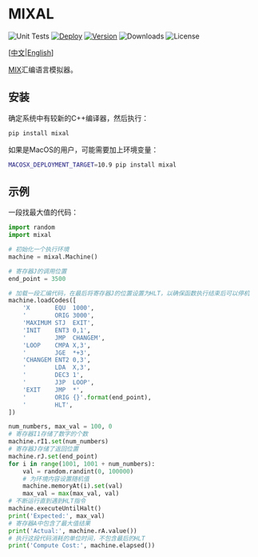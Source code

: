 MIXAL
=====

![Unit Tests](https://github.com/CyberZHG/MIXAL/workflows/Unit%20Tests/badge.svg)
[![Deploy](https://github.com/CyberZHG/MIXAL/workflows/Deploy/badge.svg)](https://cyberzhg.github.io/MIXAL/)
[![Version](https://img.shields.io/pypi/v/mixal.svg)](https://pypi.org/project/mixal/)
![Downloads](https://img.shields.io/pypi/dm/mixal.svg)
![License](https://img.shields.io/pypi/l/keras-bert.svg)

\[[中文](https://github.com/CyberZHG/MIXAL/blob/master/README.zh-CN.md)|[English](https://github.com/CyberZHG/MIXAL/blob/master/README.md)\]

[MIX](https://en.wikipedia.org/wiki/MIX)汇编语言模拟器。

## 安装

确定系统中有较新的C++编译器，然后执行：

```bash
pip install mixal
```

如果是MacOS的用户，可能需要加上环境变量：

```bash
MACOSX_DEPLOYMENT_TARGET=10.9 pip install mixal
```

## 示例

一段找最大值的代码：

```python
import random
import mixal

# 初始化一个执行环境
machine = mixal.Machine()

# 寄存器J的调用位置
end_point = 3500

# 加载一段汇编代码，在最后将寄存器J的位置设置为HLT，以确保函数执行结束后可以停机
machine.loadCodes([
    'X       EQU  1000',
    '        ORIG 3000',
    'MAXIMUM STJ  EXIT',
    'INIT    ENT3 0,1',
    '        JMP  CHANGEM',
    'LOOP    CMPA X,3',
    '        JGE  *+3',
    'CHANGEM ENT2 0,3',
    '        LDA  X,3',
    '        DEC3 1',
    '        J3P  LOOP',
    'EXIT    JMP  *',
    '        ORIG {}'.format(end_point),
    '        HLT',
])

num_numbers, max_val = 100, 0
# 寄存器I1存储了数字的个数
machine.rI1.set(num_numbers)
# 寄存器J存储了返回位置
machine.rJ.set(end_point)
for i in range(1001, 1001 + num_numbers):
    val = random.randint(0, 100000)
    # 为环境内容设置随机值
    machine.memoryAt(i).set(val)
    max_val = max(max_val, val)
# 不断运行直到遇到HLT指令
machine.executeUntilHalt()
print('Expected:', max_val)
# 寄存器A中包含了最大值结果
print('Actual:', machine.rA.value())
# 执行这段代码消耗的单位时间，不包含最后的HLT
print('Compute Cost:', machine.elapsed())
```
